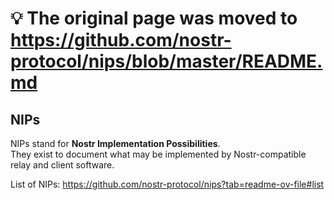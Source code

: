 # 💡 The original page was moved to https://github.com/nostr-protocol/nips/blob/master/README.md

## NIPs

NIPs stand for **Nostr Implementation Possibilities**.  
They exist to document what may be implemented by Nostr-compatible relay and client software.

List of NIPs: https://github.com/nostr-protocol/nips?tab=readme-ov-file#list 
